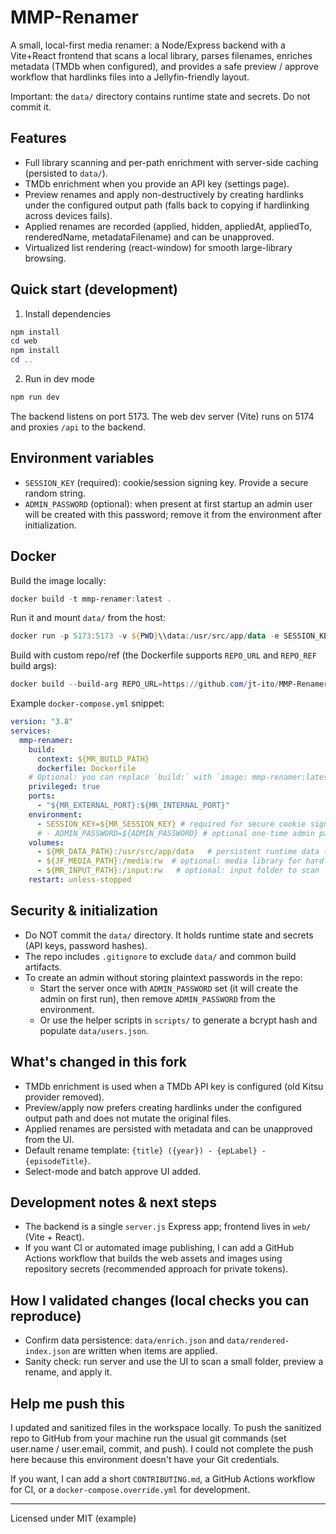 # MMP-Renamer

A small, local-first media renamer: a Node/Express backend with a Vite+React frontend that
scans a local library, parses filenames, enriches metadata (TMDb when configured), and provides
a safe preview / approve workflow that hardlinks files into a Jellyfin-friendly layout.

Important: the `data/` directory contains runtime state and secrets. Do not commit it.

## Features

- Full library scanning and per-path enrichment with server-side caching (persisted to `data/`).
- TMDb enrichment when you provide an API key (settings page).
- Preview renames and apply non-destructively by creating hardlinks under the configured output path
  (falls back to copying if hardlinking across devices fails).
- Applied renames are recorded (applied, hidden, appliedAt, appliedTo, renderedName, metadataFilename)
  and can be unapproved.
- Virtualized list rendering (react-window) for smooth large-library browsing.

## Quick start (development)

1. Install dependencies

```powershell
npm install
cd web
npm install
cd ..
```

2. Run in dev mode

```powershell
npm run dev
```

The backend listens on port 5173. The web dev server (Vite) runs on 5174 and proxies `/api` to the backend.

## Environment variables

- `SESSION_KEY` (required): cookie/session signing key. Provide a secure random string.
- `ADMIN_PASSWORD` (optional): when present at first startup an admin user will be created with this
  password; remove it from the environment after initialization.

## Docker

Build the image locally:

```powershell
docker build -t mmp-renamer:latest .
```

Run it and mount `data/` from the host:

```powershell
docker run -p 5173:5173 -v ${PWD}\\data:/usr/src/app/data -e SESSION_KEY="<secure-session-key>" -e ADMIN_PASSWORD="<temporary-admin-pwd>" mmp-renamer:latest
```

Build with custom repo/ref (the Dockerfile supports `REPO_URL` and `REPO_REF` build args):

```powershell
docker build --build-arg REPO_URL=https://github.com/jt-ito/MMP-Renamer.git --build-arg REPO_REF=main -t mmp-renamer:latest .
```

Example `docker-compose.yml` snippet:

```yaml
version: "3.8"
services:
  mmp-renamer:
    build:
      context: ${MR_BUILD_PATH}
      dockerfile: Dockerfile
    # Optional: you can replace `build:` with `image: mmp-renamer:latest` to run a prebuilt image
    privileged: true
    ports:
      - "${MR_EXTERNAL_PORT}:${MR_INTERNAL_PORT}"
    environment:
      - SESSION_KEY=${MR_SESSION_KEY} # required for secure cookie signing
      # - ADMIN_PASSWORD=${ADMIN_PASSWORD} # optional one-time admin password (remove after initial setup)
    volumes:
      - ${MR_DATA_PATH}:/usr/src/app/data   # persistent runtime data (users, enrich.json, rendered-index.json)
      - ${JF_MEDIA_PATH}:/media:rw  # optional: media library for hardlinking
      - ${MR_INPUT_PATH}:/input:rw   # optional: input folder to scan
    restart: unless-stopped
```

## Security & initialization

- Do NOT commit the `data/` directory. It holds runtime state and secrets (API keys, password hashes).
- The repo includes `.gitignore` to exclude `data/` and common build artifacts.
- To create an admin without storing plaintext passwords in the repo:
  - Start the server once with `ADMIN_PASSWORD` set (it will create the admin on first run), then
    remove `ADMIN_PASSWORD` from the environment.
  - Or use the helper scripts in `scripts/` to generate a bcrypt hash and populate `data/users.json`.

## What's changed in this fork

- TMDb enrichment is used when a TMDb API key is configured (old Kitsu provider removed).
- Preview/apply now prefers creating hardlinks under the configured output path and does not
  mutate the original files.
- Applied renames are persisted with metadata and can be unapproved from the UI.
- Default rename template: `{title} ({year}) - {epLabel} - {episodeTitle}`.
- Select-mode and batch approve UI added.

## Development notes & next steps

- The backend is a single `server.js` Express app; frontend lives in `web/` (Vite + React).
- If you want CI or automated image publishing, I can add a GitHub Actions workflow that builds
  the web assets and images using repository secrets (recommended approach for private tokens).

## How I validated changes (local checks you can reproduce)

- Confirm data persistence: `data/enrich.json` and `data/rendered-index.json` are written when
  items are applied.
- Sanity check: run server and use the UI to scan a small folder, preview a rename, and apply it.

## Help me push this

I updated and sanitized files in the workspace locally. To push the sanitized repo to GitHub from
your machine run the usual git commands (set user.name / user.email, commit, and push). I could not
complete the push here because this environment doesn't have your Git credentials.

If you want, I can add a short `CONTRIBUTING.md`, a GitHub Actions workflow for CI, or a `docker-compose.override.yml` for development.

---

Licensed under MIT (example)
